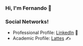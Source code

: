 ### Hi, I'm Fernando 👋

<!--
**nandohdc/nandohdc** is a ✨ _special_ ✨ repository because its `README.md` (this file) appears on your GitHub profile.

Here are some ideas to get you started:

- 🔭 I’m currently working on ...
- 🌱 I’m currently learning ...
- 👯 I’m looking to collaborate on ...
- 🤔 I’m looking for help with ...
- 💬 Ask me about ...
- 📫 How to reach me: ...
- 😄 Pronouns: ...
- ⚡ Fun fact: ...
-->

### Social Networks!
- Professional Profile: <a href="https://www.linkedin.com/in/fernandohomemdacosta/">LinkedIn</a> 💼
- Academic Profile: <a href="http://lattes.cnpq.br/1341398490665948">Lattes</a> ✍
